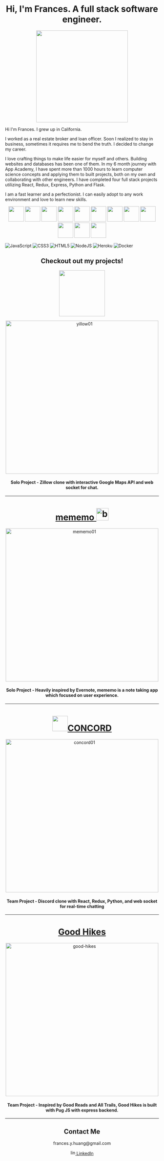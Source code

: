 <h1 align="center">Hi, I'm Frances. A full stack software engineer.</h1>


<p align="center"><img width="300" height="300" src="https://user-images.githubusercontent.com/97005157/175145110-3745a32b-5e2c-4c88-b813-32c4bef48dd8.png"></p>

<p>Hi I'm Frances. I grew up in California.

I worked as a real estate broker and loan officer. Soon I realized to stay in business, sometimes it requires me to bend the truth. I decided to change my career.

I love crafting things to make life easier for myself and others. Building websites and databases has been one of them. In my 6 month journey with App Academy, I have spent more than 1000 hours to learn computer science concepts and applying them to built projects, both on my own and collaborating with other engineers. I have completed four full stack projects utilizing React, Redux, Express, Python and Flask.

I am a fast learner and a perfectionist. I can easily adopt to any work environment and love to learn new skills.</p>

<p  align="center">
  <img width="50" height="50" src="https://user-images.githubusercontent.com/97005157/175160133-ad34b2e8-e015-4e53-8ac3-a89b1668e9f0.png">
<img width="50" height="50" src="https://user-images.githubusercontent.com/97005157/175160269-eaf3c41c-e915-4cb3-a3e7-df3d67f817a7.png">
  <img width="50" height="50" src="https://user-images.githubusercontent.com/97005157/175160277-395bd192-d472-46e0-b179-ac0f2aebd321.png">
  <img width="50" height="50" src="https://user-images.githubusercontent.com/97005157/175160281-a0b744be-9e61-4f5d-acf7-ee87887b0830.png">
  <img width="50" height="50" src="https://user-images.githubusercontent.com/97005157/175160304-b2768246-b271-43b0-9537-b30b80732a0d.png">
  <img width="50" height="50" src="https://user-images.githubusercontent.com/97005157/175160314-8298b7ca-a5ab-4e8c-8cff-5db85e256cf7.png">
  <img width="50" height="50" src="https://user-images.githubusercontent.com/97005157/175160327-fb322cb3-3ee4-49c5-ab21-3a7a7ef468cf.png">
  <img width="50" height="50" src="https://user-images.githubusercontent.com/97005157/175160337-b0f51cb2-5bf9-493c-887f-31b775e82533.png">
  <img width="50" height="50" src="https://user-images.githubusercontent.com/97005157/175160349-cfa5e3eb-5739-435c-ae4a-42fa3962dd89.png">
  <img width="50" height="50" src="https://user-images.githubusercontent.com/97005157/175160368-329b3f33-e2f2-4181-bbf0-b592a83747e1.png">
  <img width="50" height="50" src="https://user-images.githubusercontent.com/97005157/175160373-a9b0b6e1-ed06-402a-90fd-6a4f2e715a5f.png">
  <img width="50" height="50" src="https://user-images.githubusercontent.com/97005157/175160379-2eb2e942-3d02-4ae6-a9d9-36b404e957e5.png">
  
![JavaScript](https://img.shields.io/badge/javascript-%23323330.svg?style=for-the-badge&logo=javascript&logoColor=%23F7DF1E)
![CSS3](https://img.shields.io/badge/css3-%231572B6.svg?style=for-the-badge&logo=css3&logoColor=white)
![HTML5](https://img.shields.io/badge/html-%23323330.svg?style=for-the-badge&logo=html5&logoColor=%orange)
![NodeJS](https://img.shields.io/badge/node.js-6DA55F?style=for-the-badge&logo=node.js&logoColor=white)
![Heroku](https://img.shields.io/badge/heroku-%23430098.svg?style=for-the-badge&logo=heroku&logoColor=white)
![Docker](https://img.shields.io/badge/docker-%23323330.svg?style=for-the-badge&logo=docker&logoColor=%blue)
</p>

<h2 align="center">Checkout out my projects!</h2>

<p align="center"><a href="https://yillow-app.herokuapp.com" target="_blank"><img width="150" src="https://user-images.githubusercontent.com/97005157/175164613-9b850628-42f4-49cd-84c7-591481ac179a.svg" /></a></p>

<p  align="center"><a href="https://yillow-app.herokuapp.com" target="_blank"><img width="500" alt="yillow01" src="https://user-images.githubusercontent.com/97005157/175163792-ba34bc94-241a-4246-9028-ff9257cf14a9.png"></a></p>
<h4 align="center">Solo Project - Zillow clone with interactive Google Maps API and web socket for chat.</h4>

<hr />
<h1 align="center"><a href="https://mememo.herokuapp.com" target="_blank">mememo <img  width ="40" src="https://user-images.githubusercontent.com/97005157/175165278-a88dbd26-adc0-479e-8dbc-a88d3da764a9.svg" alt="bee"/></a></h1>

<p align="center"><a href="https://mememo.herokuapp.com" target="_blank">
<img width="500" alt="mememo01" src="https://user-images.githubusercontent.com/97005157/175165414-5f40c359-eb85-49c3-aef8-a7943fa9ca37.png">
  </a>
</p>

<h4 align="center">Solo Project - Heavily inspired by Evernote, mememo is a note taking app which focused on user experience.</h4>

<hr />
<h1 align="center"><a href="https://go-concord.herokuapp.com" target="_blank">
<img width="50" src="https://user-images.githubusercontent.com/97005157/175167959-d1464551-7688-4a6c-a602-ee1d9648e68e.svg" />CONCORD</a>
</h1>

<p align="center"><a href="https://go-concord.herokuapp.com" target="_blank">
<img width="500" alt="concord01" src="https://user-images.githubusercontent.com/97005157/175166527-2b620a1e-14ab-479c-9967-b602aaafda19.png"></a>
</p>
<h4 align="center">Team Project - Discord clone with React, Redux, Python, and web socket for real-time chatting</h4>

<hr />

<h1 align="center"><a href="https://good-hikes.herokuapp.com" target="_blank">
Good Hikes</a>
</h1>

<p align="center"><a href="https://good-hikes.herokuapp.com" target="_blank">
<img width="500" alt="good-hikes" src="https://user-images.githubusercontent.com/97005157/175167553-d91649a7-cd57-42bc-99cc-9e42684bb766.png"></a>
</p>
<h4 align="center">Team Project - Inspired by Good Reads and All Trails, Good Hikes is built with Pug JS with express backend.</h4>

<hr />

<h2 align="center">Contact Me</h2>
<p align="center">frances.y.huang@gmail.com</p>
<p align="center"><a href="https://www.linkedin.com/in/frances-huang-660607156/" target="_blank"><img width="16" alt="linkedin-logo" src="https://user-images.githubusercontent.com/97005157/175165944-39131565-f206-44e5-8524-a8add93b352a.png"> LinkedIn</a></p>
